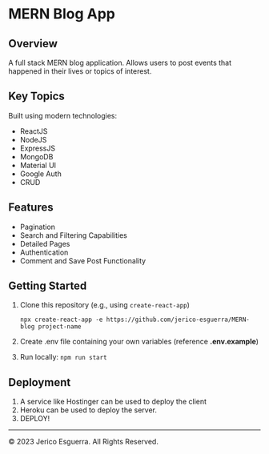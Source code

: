 
# MERN Blog App

## Overview
A full stack MERN blog application. Allows users to post events that happened in their lives or topics of interest.

## Key Topics
Built using modern technologies:

* ReactJS
* NodeJS
* ExpressJS
* MongoDB
* Material UI
* Google Auth
* CRUD

## Features
* Pagination
* Search and Filtering Capabilities
* Detailed Pages
* Authentication
* Comment and Save Post Functionality

## Getting Started

1. Clone this repository (e.g., using `create-react-app`)

	`npx create-react-app -e https://github.com/jerico-esguerra/MERN-blog project-name`

2. Create .env file containing your own variables (reference **.env.example**)
3. Run locally: `npm run start`

## Deployment

1. A service like Hostinger can be used to deploy the client
2. Heroku can be used to deploy the server.
3. DEPLOY!

- - -
© 2023 Jerico Esguerra. All Rights Reserved.
